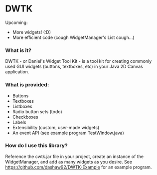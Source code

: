 # DWTK

Upcoming:

* More widgets! (:D)
* More efficient code (cough WidgetManager's List<Widget> cough...)

### What is it?
DWTK - or Daniel's Widget Tool Kit - is a tool kit for creating commonly used GUI widgets (buttons, textboxes, etc) in your Java 2D Canvas application.

### What is provided:
* Buttons
* Textboxes
* Listboxes
* Radio button sets (todo)
* Checkboxes
* Labels
* Extensibility (custom, user-made widgets)
* An event API (see example program TestWindow.java)

### How do I use this library?
Reference the cwtk.jar file in your project, create an instance of the WidgetManager, and add as many widgets as you desire.
See https://github.com/dashaw92/DWTK-Example for an example program.
